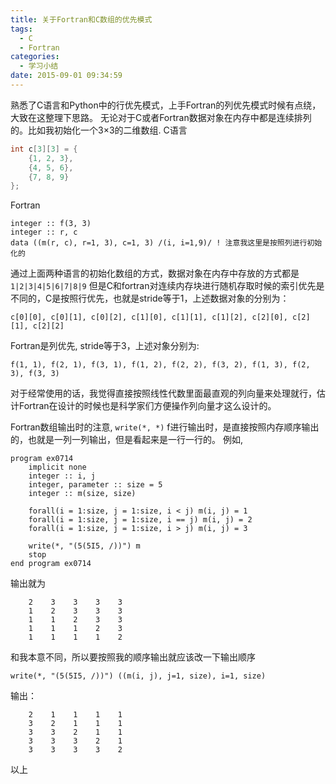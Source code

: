 ```yaml
---
title: 关于Fortran和C数组的优先模式
tags:
  - C
  - Fortran
categories:
  - 学习小结
date: 2015-09-01 09:34:59
---
```


熟悉了C语言和Python中的行优先模式，上手Fortran的列优先模式时候有点绕，大致在这整理下思路。
无论对于C或者Fortran数据对象在内存中都是连续排列的。比如我初始化一个3×3的二维数组.
C语言
``` C
int c[3][3] = {
    {1, 2, 3},
    {4, 5, 6},
    {7, 8, 9}
};
```

Fortran
``` Fortran
integer :: f(3, 3)
integer :: r, c
data ((m(r, c), r=1, 3), c=1, 3) /(i, i=1,9)/ ! 注意我这里是按照列进行初始化的
```

通过上面两种语言的初始化数组的方式，数据对象在内存中存放的方式都是
`1|2|3|4|5|6|7|8|9`
但是C和fortran对连续内存块进行随机存取时候的索引优先是不同的，C是按照行优先，也就是stride等于1，上述数据对象的分别为：
```
c[0][0], c[0][1], c[0][2], c[1][0], c[1][1], c[1][2], c[2][0], c[2][1], c[2][2]
```
Fortran是列优先, stride等于3，上述对象分别为:
```
f(1, 1), f(2, 1), f(3, 1), f(1, 2), f(2, 2), f(3, 2), f(1, 3), f(2, 3), f(3, 3)
```
对于经常使用的话，我觉得直接按照线性代数里面最直观的列向量来处理就行，估计Fortran在设计的时候也是科学家们方便操作列向量才这么设计的。

Fortran数组输出时的注意,
`write(*, *)` f进行输出时，是直接按照内存顺序输出的，也就是一列一列输出，但是看起来是一行一行的。
例如,

``` Fortran
program ex0714
    implicit none
    integer :: i, j
    integer, parameter :: size = 5
    integer :: m(size, size)

    forall(i = 1:size, j = 1:size, i < j) m(i, j) = 1
    forall(i = 1:size, j = 1:size, i == j) m(i, j) = 2
    forall(i = 1:size, j = 1:size, i > j) m(i, j) = 3

    write(*, "(5(5I5, /))") m
    stop
end program ex0714
```
输出就为

```
    2    3    3    3    3
    1    2    3    3    3
    1    1    2    3    3
    1    1    1    2    3
    1    1    1    1    2
```
和我本意不同，所以要按照我的顺序输出就应该改一下输出顺序

```
write(*, "(5(5I5, /))") ((m(i, j), j=1, size), i=1, size)
```
输出：
```
    2    1    1    1    1
    3    2    1    1    1
    3    3    2    1    1
    3    3    3    2    1
    3    3    3    3    2
```
以上
